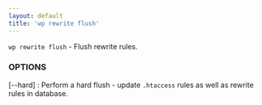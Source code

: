 ```yaml
---
layout: default
title: 'wp rewrite flush'
---
```


`wp rewrite flush` - Flush rewrite rules.

### OPTIONS

[--hard]
: Perform a hard flush - update `.htaccess` rules as well as rewrite rules in database.

